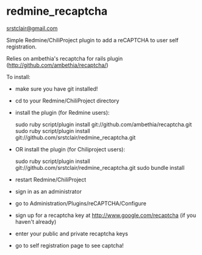 # redmine_recaptcha

srstclair@gmail.com

Simple Redmine/ChiliProject plugin to add a reCAPTCHA to user self registration.

Relies on ambethia's recaptcha for rails plugin (http://github.com/ambethia/recaptcha/)

To install:

* make sure you have git installed!

* cd to your Redmine/ChiliProject directory

* install the plugin (for Redmine users):

    sudo ruby script/plugin install git://github.com/ambethia/recaptcha.git
    sudo ruby script/plugin install git://github.com/srstclair/redmine_recaptcha.git 

* OR install the plugin (for Chiliproject users):

    sudo ruby script/plugin install git://github.com/srstclair/redmine_recaptcha.git 
    sudo bundle install

* restart Redmine/ChiliProject

* sign in as an administrator

* go to Administration/Plugins/reCAPTCHA/Configure

* sign up for a recaptcha key at http://www.google.com/recaptcha (if you haven't already)

* enter your public and private recaptcha keys

* go to self registration page to see captcha!
